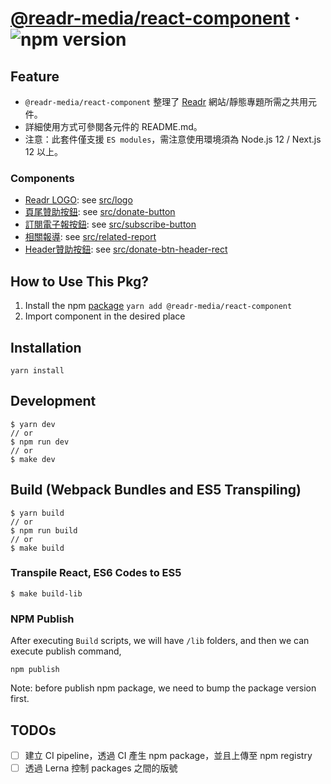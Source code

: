 # [@readr-media/react-component](https://www.npmjs.com/package/@readr-media/react-component) &middot; ![npm version](https://img.shields.io/npm/v/@readr-media/react-component.svg?style=flat)

## Feature

- `@readr-media/react-component` 整理了 [Readr](https://www.readr.tw/) 網站/靜態專題所需之共用元件。
- 詳細使用方式可參閱各元件的 README.md。
- 注意：此套件僅支援 `ES modules`，需注意使用環境須為 Node.js 12 / Next.js 12 以上。

### Components

- [Readr LOGO](./src/logo): see [src/logo](./src/logo)
- [頁尾贊助按鈕](./src/donate-button): see [src/donate-button](./src/donate-button)
- [訂閱電子報按鈕](./src/subscribe-button): see [src/subscribe-button](./src/subscribe-button)
- [相關報導](./src/related-report): see [src/related-report](./src/related-report)
- [Header贊助按鈕](./src/donate-btn-header-rect): see [src/donate-btn-header-rect](./src/donate-btn-header-rect)

## How to Use This Pkg?

1. Install the npm [package](https://www.npmjs.com/package/@readr-media/react-component)
   `yarn add @readr-media/react-component`
2. Import component in the desired place

## Installation

`yarn install`

## Development

```
$ yarn dev
// or
$ npm run dev
// or
$ make dev
```

## Build (Webpack Bundles and ES5 Transpiling)

```
$ yarn build
// or
$ npm run build
// or
$ make build
```

### Transpile React, ES6 Codes to ES5

```
$ make build-lib
```

### NPM Publish

After executing `Build` scripts, we will have `/lib` folders,
and then we can execute publish command,

```
npm publish
```

Note: before publish npm package, we need to bump the package version first.

## TODOs

- [ ] 建立 CI pipeline，透過 CI 產生 npm package，並且上傳至 npm registry
- [ ] 透過 Lerna 控制 packages 之間的版號
